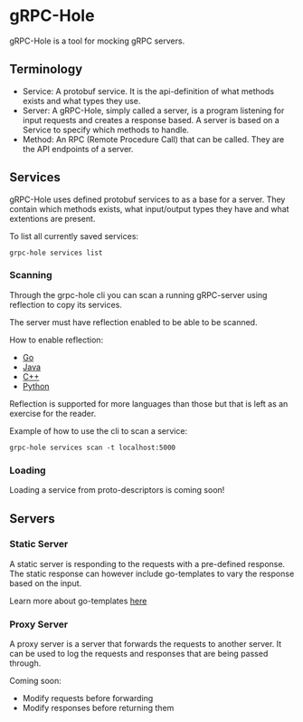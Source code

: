 # gRPC-Hole

gRPC-Hole is a tool for mocking gRPC servers.

## Terminology
- Service: A protobuf service. It is the api-definition of what methods exists and what types they use.
- Server: A gRPC-Hole, simply called a server, is a program listening for input requests and creates a response based. A server is based on a Service to specify which methods to handle.
- Method: An RPC (Remote Procedure Call) that can be called. They are the API endpoints of a server.

## Services

gRPC-Hole uses defined protobuf services to as a base for a server. They contain which methods exists, what input/output types they have and what extentions are present.

To list all currently saved services:

```
grpc-hole services list
```

### Scanning

Through the grpc-hole cli you can scan a running gRPC-server using reflection to copy its services.

The server must have reflection enabled to be able to be scanned.

How to enable reflection:
- [Go](https://github.com/grpc/grpc-go/blob/master/Documentation/server-reflection-tutorial.md)
- [Java](https://github.com/grpc/grpc-java/blob/master/documentation/server-reflection-tutorial.md)
- [C++](https://github.com/grpc/grpc/blob/master/doc/server_reflection_tutorial.md)
- [Python](https://github.com/grpc/grpc/blob/master/doc/python/server_reflection.md)

Reflection is supported for more languages than those but that is left as an exercise for the reader.

Example of how to use the cli to scan a service:

```
grpc-hole services scan -t localhost:5000
```

### Loading

Loading a service from proto-descriptors is coming soon!

## Servers

### Static Server

A static server is responding to the requests with a pre-defined response. The static response can however include go-templates to vary the response based on the input.

Learn more about go-templates [here](https://golang.org/pkg/text/template/)

### Proxy Server

A proxy server is a server that forwards the requests to another server. It can be used to log the requests and responses that are being passed through.

Coming soon:
- Modify requests before forwarding
- Modify responses before returning them
